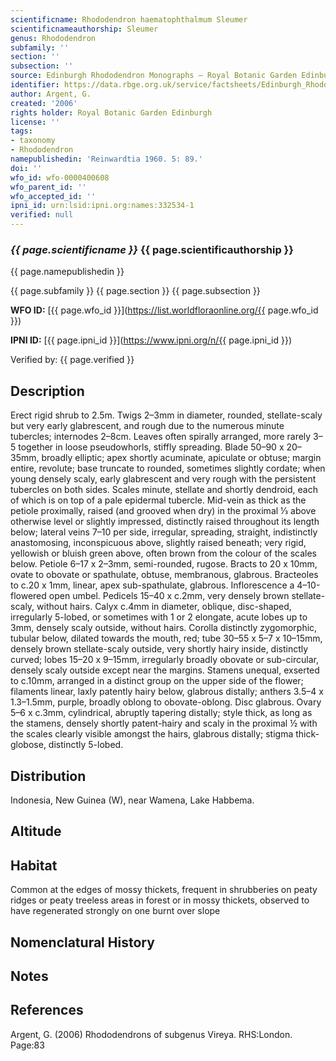 ```yaml
---
scientificname: Rhododendron haematophthalmum Sleumer
scientificnameauthorship: Sleumer
genus: Rhododendron
subfamily: ''
section: ''
subsection: ''
source: Edinburgh Rhododendron Monographs – Royal Botanic Garden Edinburgh
identifier: https://data.rbge.org.uk/service/factsheets/Edinburgh_Rhododendron_Monographs.xhtml
author: Argent, G.
created: '2006'
rights holder: Royal Botanic Garden Edinburgh
license: ''
tags:
- taxonomy
- Rhododendron
namepublishedin: 'Reinwardtia 1960. 5: 89.'
doi: ''
wfo_id: wfo-0000400608
wfo_parent_id: ''
wfo_accepted_id: ''
ipni_id: urn:lsid:ipni.org:names:332534-1
verified: null
---
```

### _{{ page.scientificname }}_ {{ page.scientificauthorship }}
 {{ page.namepublishedin }}

{{ page.subfamily }} {{ page.section }} {{ page.subsection }}

**WFO ID:** [{{ page.wfo_id }}](https://list.worldfloraonline.org/{{ page.wfo_id }})

**IPNI ID:** [{{ page.ipni_id }}](https://www.ipni.org/n/{{ page.ipni_id }})

Verified by: {{ page.verified }}



## Description
Erect rigid shrub to 2.5m. Twigs 2–3mm in diameter, rounded, stellate-scaly but very early glabrescent, and rough due to the numerous minute tubercles; internodes 2–8cm. Leaves often spirally arranged, more rarely 3–5 together in loose pseudowhorls, stiffly spreading. Blade 50–90 x 20–35mm, broadly elliptic; apex shortly acuminate, apiculate or obtuse; margin entire, revolute; base truncate to rounded, sometimes slightly cordate; when young densely scaly, early glabrescent and very rough with the persistent tubercles on both sides. Scales minute, stellate and shortly dendroid, each of which is on top of a pale epidermal tubercle. Mid-vein as thick as the petiole proximally, raised (and grooved when dry) in the proximal 1⁄3 above otherwise level or slightly impressed, distinctly raised throughout its length below; lateral veins 7–10 per side, irregular, spreading, straight, indistinctly anastomosing, inconspicuous above, slightly raised beneath; very rigid, yellowish or bluish green above, often brown from the colour of the scales below. Petiole 6–17 x 2–3mm, semi-rounded, rugose. Bracts to 20 x 10mm, ovate to obovate or spathulate, obtuse, membranous, glabrous. Bracteoles to c.20 x 1mm, linear, apex sub-spathulate, glabrous. Inflorescence a 4–10-flowered open umbel. Pedicels 15–40 x c.2mm, very densely brown stellate-scaly, without hairs. Calyx c.4mm in diameter, oblique, disc-shaped, irregularly 5-lobed, or sometimes with 1 or 2 elongate, acute lobes up to 3mm, densely scaly outside, without hairs. Corolla distinctly zygomorphic, tubular below, dilated towards the mouth, red; tube 30–55 x 5–7 x 10–15mm, densely brown stellate-scaly outside, very shortly hairy inside, distinctly curved; lobes 15–20 x 9–15mm, irregularly broadly obovate or sub-circular, densely scaly outside except near the margins. Stamens unequal, exserted to c.10mm, arranged in a distinct group on the upper side of the flower; filaments linear, laxly patently hairy below, glabrous distally; anthers 3.5–4 x 1.3–1.5mm, purple, broadly oblong to obovate-oblong. Disc glabrous. Ovary 5–6 x c.3mm, cylindrical, abruptly tapering distally; style thick, as long as the stamens, densely shortly patent-hairy and scaly in the proximal ½ with the scales clearly visible amongst the hairs, glabrous distally; stigma thick-globose, distinctly 5-lobed.

## Distribution
Indonesia, New Guinea (W), near Wamena, Lake Habbema.

## Altitude


## Habitat
Common at the edges of mossy thickets, frequent in shrub­beries on peaty ridges or peaty treeless areas in forest or in mossy thickets, observed to have regenerated strongly on one burnt over slope

## Nomenclatural History

                       
## Notes


## References

Argent, G. (2006) Rhododendrons of subgenus Vireya. RHS:London. Page:83
